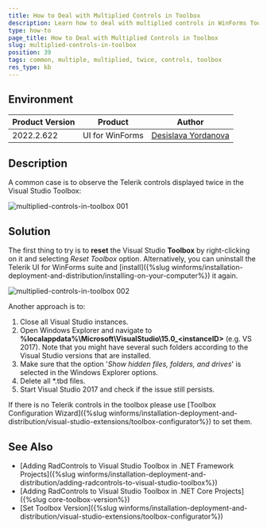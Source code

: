 ```yaml
---
title: How to Deal with Multiplied Controls in Toolbox  
description: Learn how to deal with multiplied controls in WinForms Toolbox.
type: how-to 
page_title: How to Deal with Multiplied Controls in Toolbox  
slug: multiplied-controls-in-toolbox
position: 39
tags: common, multiple, multiplied, twice, controls, toolbox
res_type: kb
---
```


## Environment
 
|Product Version|Product|Author|
|----|----|----|
|2022.2.622|UI for WinForms|[Desislava Yordanova](https://www.telerik.com/blogs/author/desislava-yordanova)|


## Description

A common case is to observe the Telerik controls displayed twice in the Visual Studio Toolbox:

![multiplied-controls-in-toolbox 001](images/multiplied-controls-in-toolbox001.png)
 
 
## Solution

The first thing to try is to **reset** the Visual Studio **Toolbox** by right-clicking on it and selecting *Reset Toolbox* option. Alternatively, you can uninstall the Telerik UI for WinForms suite and [install]({%slug winforms/installation-deployment-and-distribution/installing-on-your-computer%}) it again.

![multiplied-controls-in-toolbox 002](images/multiplied-controls-in-toolbox002.png)

Another approach is to:

1. Close all Visual Studio instances.
2. Open Windows Explorer and navigate to **%localappdata%\Microsoft\VisualStudio\15.0_&lt;instanceID&gt;** (e.g. VS 2017). Note that you might have several such folders according to the Visual Studio versions that are installed.
3. Make sure that the option '*Show hidden files, folders, and drives*' is selected in the Windows Explorer options.
4. Delete all *.tbd files.
5. Start Visual Studio 2017 and check if the issue still persists.

If there is no Telerik controls in the toolbox please use [Toolbox Configuration Wizard]({%slug winforms/installation-deployment-and-distribution/visual-studio-extensions/toolbox-configurator%}) to set them.

## See Also

* [Adding RadControls to Visual Studio Toolbox in .NET Framework Projects]({%slug winforms/installation-deployment-and-distribution/adding-radcontrols-to-visual-studio-toolbox%})
* [Adding RadControls to Visual Studio Toolbox in .NET Core Projects]({%slug core-toolbox-version%}) 
* [Set Toolbox Version]({%slug winforms/installation-deployment-and-distribution/visual-studio-extensions/toolbox-configurator%})
